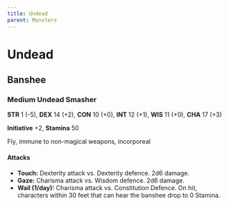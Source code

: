 ```yaml
---
title: Undead
parent: Monsters
---
```


# Undead

## Banshee

### Medium Undead Smasher

**STR** 1 (-5), **DEX** 14 (+2), **CON** 10 (+0), **INT** 12 (+1), **WIS** 11 (+0), **CHA** 17 (+3)

**Initiative** +2, **Stamina** 50

Fly, immune to non-magical weapons, incorporeal

#### Attacks

* **Touch:** Dexterity attack vs. Dexterity defence. 2d6 damage.
* **Gaze:** Charisma attack vs. Wisdom defence. 2d6 damage.
* **Wail (1/day):** Charisma attack vs. Constitution Defence. On hit, characters within 30 feet that can hear the banshee drop to 0 Stamina.
